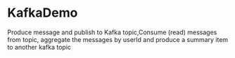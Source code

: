 # KafkaDemo

Produce message and publish to Kafka topic,Consume (read) messages from topic, aggregate the messages by userId and produce a summary item to another kafka topic
